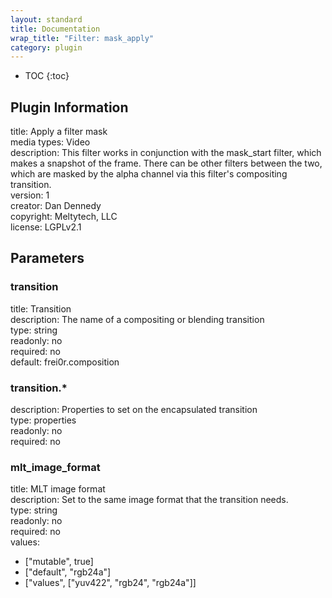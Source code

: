 ```yaml
---
layout: standard
title: Documentation
wrap_title: "Filter: mask_apply"
category: plugin
---
```

* TOC
{:toc}

## Plugin Information

title: Apply a filter mask  
media types:
Video  
description: This filter works in conjunction with the mask_start filter, which makes a snapshot of the frame. There can be other filters between the two, which are masked by the alpha channel via this filter&#39;s compositing transition.  
version: 1  
creator: Dan Dennedy  
copyright: Meltytech, LLC  
license: LGPLv2.1  

## Parameters

### transition

title: Transition    
description:
The name of a compositing or blending transition  
type: string  
readonly: no  
required: no  
default: frei0r.composition  

### transition.*

  
description:
Properties to set on the encapsulated transition  
type: properties  
readonly: no  
required: no  

### mlt_image_format

title: MLT image format    
description:
Set to the same image format that the transition needs.  
type: string  
readonly: no  
required: no  
values:  

* ["mutable", true]
* ["default", "rgb24a"]
* ["values", ["yuv422", "rgb24", "rgb24a"]]

